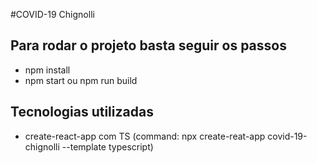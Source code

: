 #COVID-19 Chignolli

## Para rodar o projeto basta seguir os passos

* npm install
* npm start ou npm run build

## Tecnologias utilizadas

* create-react-app com TS (command: npx create-reat-app covid-19-chignolli --template typescript)